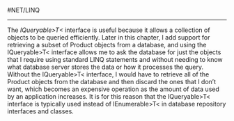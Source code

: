 #NET/LINQ

---

The _IQueryable&gt;T&lt;_ interface is useful because it allows a collection of objects to be queried
efficiently. Later in this chapter, I add support for retrieving a subset of Product objects from a
database, and using the IQueryable&gt;T&lt; interface allows me to ask the database for just the objects
that I require using standard LINQ statements and without needing to know what database server stores
the data or how it processes the query. Without the IQueryable&gt;T&lt; interface, I would have to retrieve
all of the Product objects from the database and then discard the ones that I don’t want, which
becomes an expensive operation as the amount of data used by an application increases. It is for this
reason that the IQueryable&gt;T&lt; interface is typically used instead of IEnumerable&gt;T&lt; in database
repository interfaces and classes.